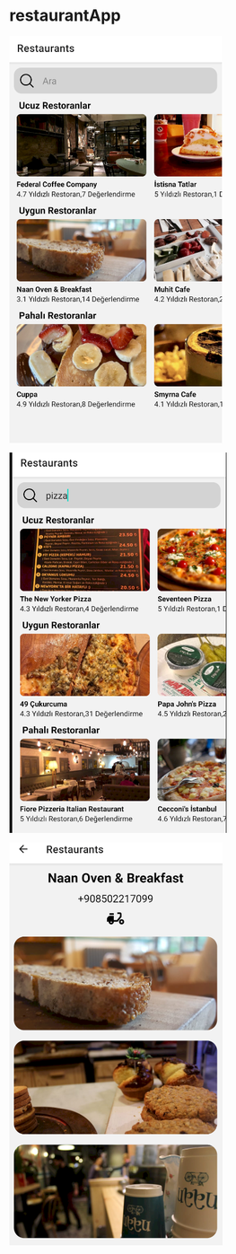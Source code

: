 # restaurantApp

![image1](https://github.com/aykutssert/restaurantApp/blob/dal/images/restaurant1.png)

![image2](https://github.com/aykutssert/restaurantApp/blob/dal/images/searchImage.png)

![image3](https://github.com/aykutssert/restaurantApp/blob/dal/images/details.png)

